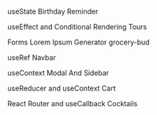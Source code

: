 useState
Birthday Reminder

useEffect and Conditional Rendering
Tours

Forms
Lorem Ipsum Generator
grocery-bud

useRef
Navbar

useContext
Modal And Sidebar

useReducer and useContext
Cart

React Router and useCallback
Cocktails